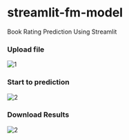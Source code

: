 # streamlit-fm-model
Book Rating Prediction Using Streamlit


### Upload file
![1](https://user-images.githubusercontent.com/93419379/234737879-6f6fa7ea-acef-4f47-911f-2306f6c11ba1.gif)

### Start to prediction
![2](https://user-images.githubusercontent.com/93419379/234737893-741c2950-69bf-44f0-9c2e-0c1139a85a3e.gif)


### Download Results
![2](https://user-images.githubusercontent.com/93419379/234737891-687e438e-df71-4e1b-b710-7357c48582c1.gif)
